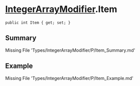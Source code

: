 # [IntegerArrayModifier](Types/IntegerArrayModifier.md).Item
`public int Item { get; set; }`
## Summary
Missing File 'Types/IntegerArrayModifier/P/Item_Summary.md'
## Example
Missing File 'Types/IntegerArrayModifier/P/Item_Example.md'
